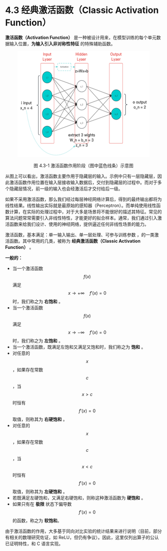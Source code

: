 
# 4.3 经典激活函数（Classic Activation Function）

**激活函数（Activation Function）** 是一种被设计用来，在模型训练的每个单元数据输入位置，**为输入引入非对称性特征** 的特殊辅助函数。

<center>
<figure>
   <img  
      width = "500" height = "340"
      src="../../Pictures/Neuron_2.png" alt="">
    <figcaption>
      <p>图 4.3-1 激活函数作用阶段（图中蓝色线条）示意图</p>
   </figcaption>
</figure>
</center>

从图上可以看出，激活函数主要作用于隐藏层的输入。示例中只有一层隐藏层，因此激活函数作用位置在输入层接收输入数据后，交付到隐藏层的过程中。而对于多个隐藏层情况，前一级的输入也会经激活后才交付给后一级。

如果不采用激活函数，那么我们经过每层神经网络计算后，得到的最终输出都将为线性结果。线性输出实际就是最原始的感知器（Perceptron）。而单纯使用线性函数计算，在实际的处理过程中，对于大多是场景将不能很好的描述其特征。常见的算法问题常常需要引入非线性特性，才能更好的拟合样本。通常，我们通过引入激活函数来给我们设计、使用的神经网络，提供逼近任何非线性场景的能力。

激活函数，基本满足：单一输入输出、单一层处理、可参与训练参数  ，的一类激活函数。其中常用的几类，被称为 **经典激活函数（Classic Activation Function）** 。

**一般的：**

- 当一个激活函数 $$f(x)$$ 满足 $$x \rightarrow +\infty \quad f\prime(x)=0$$ 时，我们称之为 **右饱和** 。 
- 当一个激活函数 $$f(x)$$ 满足 $$x \rightarrow -\infty \quad f\prime(x)=0$$ 时，我们称之为 **左饱和** 。 
- 当一个激活函数，既满足左饱和又满足又饱和时，我们称之为 **饱和** 。
- 对任意的 $$x$$ ，如果存在常数 $$c$$ ，当 $$x > c$$ 时恒有 $$f\prime(x)=0$$ 取值，则称其为 **右硬饱和** 。 
- 对任意的 $$x$$ ，如果存在常数 $$c$$ ，当 $$x < c$$ 时恒有 $$f\prime(x)=0$$ 取值，则称其为 **左硬饱和** 。 
- 若既满足左硬饱和，又满足右硬饱和，则称这种激活函数为 **硬饱和** 。 
- 如果只有在 **极限** 状态下偏导数 $$f\prime(x)=0$$ 的函数，称之为 **软饱和**。

由于激活函数的作用，大多基于同向对比实验的统计结果来进行说明（目前，部分有相关的数理研究佐证，如 ReLU，但仍有争议）。因此，这里仅列出算子的公认已证明特性，和 C 语言实现。


[ref]: References_4.md